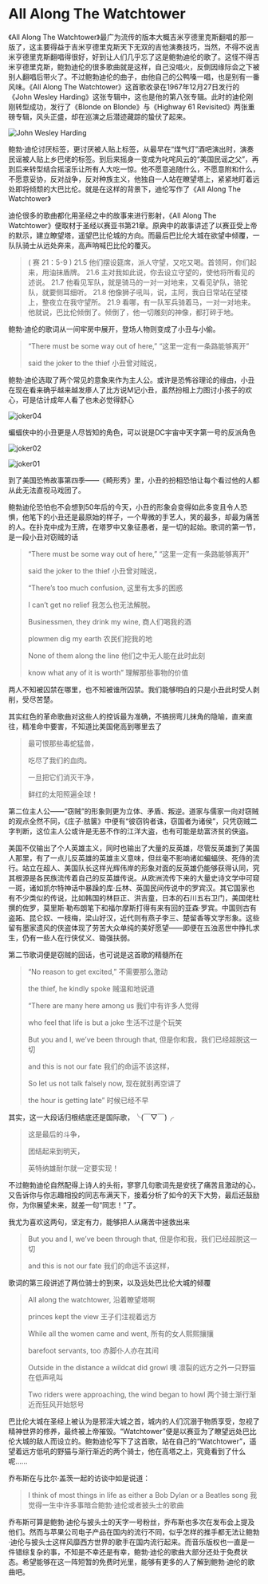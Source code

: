 # All Along The Watchtower



《All Along The Watchtower》最广为流传的版本大概吉米亨德里克斯翻唱的那一版了，这主要得益于吉米亨德里克斯天下无双的吉他演奏技巧，当然，不得不说吉米亨德里克斯翻唱得很好，好到让人们几乎忘了这是鲍勃迪伦的歌了。这怪不得吉米亨德里克斯，鲍勃迪伦的很多歌曲就是这样，自己没唱火，反倒因缘际会之下被别人翻唱后带火了。不过鲍勃迪伦的曲子，由他自己的公鸭嗓一唱，也是别有一番风味。《All Along The Watchtower》这首歌收录在1967年12月27日发行的《John Wesley Harding》这张专辑中，这也是他的第八张专辑。此时的迪伦刚刚转型成功，发行了《Blonde on Blonde》与《Highway 61 Revisited》两张重磅专辑，风头正盛，却在巡演之后潜迹藏踪的蛰伏了起来。

![John Wesley Harding](img/2000x2000bb-100.jpg)

鲍勃·迪伦讨厌标签，更讨厌被人贴上标签，从最早在“煤气灯”酒吧演出时，演奏民谣被人贴上乡巴佬的标签。到后来摇身一变成为叱咤风云的“美国民谣之父”，再到后来转型结合摇滚乐让所有人大吃一惊。他不愿意追随什么，不愿意附和什么，不愿意妥协，反对战争，反对种族主义，他独自一人站在瞭望塔上，紧紧地盯着远处即将倾颓的大巴比伦。就是在这样的背景下，迪伦写作了《All Along The Watchtower》

迪伦很多的歌曲都化用圣经之中的故事来进行影射，《All Along The Watchtower》便取材于圣经以赛亚书第21章。原典中的故事讲述了以赛亚受上帝的默示，建立瞭望塔，遥望巴比伦城的方向。而最后巴比伦大城在欲望中倾覆，一队队骑士从远处奔来，高声呐喊巴比伦的覆灭。

> ( 赛 21：5-9 )
> 21.5 他们摆设筵席，派人守望，又吃又喝。首领阿，你们起来，用油抹盾牌。
> 21.6 主对我如此说，你去设立守望的，使他将所看见的述说。
> 21.7 他看见军队，就是骑马的一对一对地来，又看见驴队，骆驼队，就要侧耳细听。
> 21.8 他像狮子吼叫，说，主阿，我白日常站在望楼上，整夜立在我守望所。
> 21.9 看哪，有一队军兵骑着马，一对一对地来。他就说，巴比伦倾倒了。倾倒了，他一切雕刻的神像，都打碎于地。

鲍勃·迪伦的歌词从一间牢房中展开，登场人物则变成了小丑与小偷。

> “There must be some way out of here,”
> “这里一定有一条路能够离开”
>
> said the joker to the thief
> 小丑曾对贼说，

鲍勃·迪伦选取了两个常见的意象来作为主人公。或许是恐怖谷理论的缘由，小丑在现在看来确乎越来越发瘆人了比方说M记小丑，虽然扮相上力图讨小孩子的欢心，可是估计成年人看了也未必觉得舒心

![joker04](img/joker04.jpg)

蝙蝠侠中的小丑更是人尽皆知的角色，可以说是DC宇宙中天字第一号的反派角色

![joker02](img/joker02.jpg)

![joker01](img/joker01.jpg)

到了美国恐怖故事第四季——《畸形秀》里，小丑的扮相恐怕让每个看过他的人都从此无法直视马戏团了。

鲍勃迪伦恐怕也不会想到50年后的今天，小丑的形象会变得如此多变且令人恐惧，他笔下的小丑还是最原始的样子，一个卑微的手艺人，笑的最多，却最为痛苦的人。在扑克中成为王牌，在塔罗中又象征愚者，是一切的起始。歌词的第一节，是一段小丑对窃贼的话

> “There must be some way out of here,”
> “这里一定有一条路能够离开”
>
> said the joker to the thief
> 小丑曾对贼说，
>
> “There’s too much confusion,
> 这里有太多的困惑
>
> I can’t get no relief
> 我怎么也无法解脱。
>
> Businessmen, they drink my wine,
> 商人们喝我的酒
>
> plowmen dig my earth
> 农民们挖我的地
>
> None of them along the line
> 他们之中无人能在此时此刻
>
> know what any of it is worth”
> 理解那些事物的价值

两人不知被囚禁在哪里，也不知被谁所囚禁。我们能够明白的只是小丑此时受人剥削，受尽苦楚。

其实红色的革命歌曲对这些人的控诉最为准确，不搞拐弯儿抹角的隐喻，直来直往，精准命中要害，不知道比美国佬高到哪里去了

> 最可恨那些毒蛇猛兽，
>
> 吃尽了我们的血肉。
>
> 一旦把它们消灭干净，
>
> 鲜红的太阳照遍全球！



第二位主人公——“窃贼”的形象则更为立体、矛盾、叛逆。道家与儒家一向对窃贼的观点全然不同，《庄子·胠箧》中便有“彼窃钩者诛，窃国者为诸侯”，只凭窃贼二字判断，这位主人公或许是无恶不作的江洋大盗，也有可能是劫富济贫的侠盗。

美国不仅输出了个人英雄主义，同时也输出了大量的反英雄，尽管反英雄到了美国人那里，有了一点儿反英雄的英雄主义意味，但丝毫不影响诸如蝙蝠侠、死侍的流行。站立在超人、美国队长这样光辉伟岸的形象对面的反英雄仍能够获得认同，究其根源是各民族流传着自己的反英雄传说。从欧洲流传下来的大量史诗文学中可窥一斑，诸如凯尔特神话中暴躁的库·丘林、英国民间传说中的罗宾汉。其它国家也有不少类似的传说，比如韩国的林巨正、洪吉童，日本的石川五右卫门，美国佬杜撰的佐罗，莫里斯·勒布朗笔下和福尔摩斯打得有来有回的亚森·罗宾。中国则古有盗跖、昆仑奴、一枝梅，梁山好汉，近代则有燕子李三、楚留香等文学形象。这些留有墨家遗风的侠盗体现了劳苦大众单纯的美好愿望——即便在五浊恶世中挣扎求生，仍有一些人在行侠仗义、锄强扶弱。

第二节歌词便是窃贼的回话，也可说是这首歌的精髓所在

> “No reason to get excited,”
> 不需要那么激动
>
> the thief, he kindly spoke
> 贼温和地说道
>
> “There are many here among us
> 我们中有许多人觉得
>
> who feel that life is but a joke
> 生活不过是个玩笑
>
> But you and I, we’ve been through that,
> 但是你和我，我们已经超脱这一切
>
> and this is not our fate
> 我们的命运不该这样，
>
> So let us not talk falsely now,
> 现在就别再空讲了
>
> the hour is getting late”
> 时候已经不早

其实，这一大段话归根结底还是国际歌，╰(￣▽￣)╭

> 这是最后的斗争，
>
> 团结起来到明天，
>
> 英特纳雄耐尔就一定要实现！

不过鲍勃迪伦自然配得上诗人的头衔，寥寥几句歌词先是安抚了痛苦且激动的心，又告诉你与你志趣相投的同志布满天下，接着分析了如今的天下大势，最后还鼓励你，为你展望未来，就差一句“同志！”了。

我尤为喜欢这两句，坚定有力，能够把人从痛苦中拯救出来

> But you and I, we’ve been through that,
> 但是你和我，我们已经超脱这一切
>
> and this is not our fate
> 我们的命运不该这样，



歌词的第三段讲述了两位骑士的到来，以及远处巴比伦大城的倾覆

> All along the watchtower,
> 沿着瞭望塔啊
>
> princes kept the view
> 王子们注视着远方
>
> While all the women came and went,
> 所有的女人熙熙攘攘
>
> barefoot servants, too
> 赤脚仆人亦在其间
>
> Outside in the distance a wildcat did growl
> 噢 凛裂的远方之外一只野猫在低声吼叫
>
> Two riders were approaching, the wind began to howl
> 两个骑士渐行渐近而狂风开始怒号

巴比伦大城在圣经上被认为是邪淫大城之首，城内的人们沉溺于物质享受，忽视了精神世界的修养，最终被上帝摧毁。“Watchtower”便是以赛亚为了瞭望远处巴比伦大城的敌人而设立的。鲍勃迪伦写下了这首歌，站在自己的“Watchtower”，遥望着远方低吼的野猫与渐行渐近的两个骑士，他在高塔之上，究竟看到了什么呢......



乔布斯在与比尔·盖茨一起的访谈中如是说道：

> I think of most things in life as either a Bob Dylan or a Beatles song
> 我觉得一生中许多事暗合鲍勃·迪伦或者披头士的歌曲

乔布斯可算是鲍勃·迪伦与披头士的天字一号粉丝，乔布斯也多次在发布会上提及他们。然而与苹果公司电子产品在国内的流行不同，似乎怎样的推手都无法让鲍勃·迪伦与披头士这样风靡西方世界的歌手在国内流行起来。而音乐版权也一直是一件错综复杂的事，不知是不幸还是有幸，鲍勃·迪伦的歌曲大部分还处于免费状态。希望能够在这一阵短暂的免费时光里，能够有更多的人了解到鲍勃·迪伦的歌曲吧。